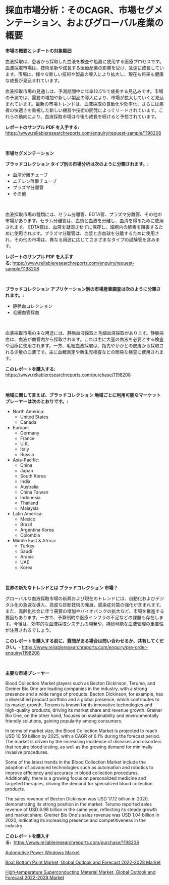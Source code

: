 <p><h1>採血市場分析：そのCAGR、市場セグメンテーション、およびグローバル産業の概要</h1></p><p><strong>市場の概要とレポートの対象範囲</strong></p>
<p><p>血液採取は、患者から採取した血液を検査や処置に使用する医療プロセスです。血液採取市場は、技術革新や成長する医療産業の影響を受け、急速に成長しています。市場は、様々な新しい技術や製品の導入により拡大し、現在も将来も健康な成長が見込まれています。</p><p>血液採取市場の見通しは、予測期間中に年率12.5%で成長する見込みです。市場の予測では、需要の増加や新しい製品の導入により、市場が拡大していくと見込まれています。最新の市場トレンドは、血液採取の自動化や効率化、さらには患者の快適さを重視した新しい機器や技術の開発によってリードされています。これらの動向により、血液採取市場は今後も成長を続けると予想されています。</p></p>
<p><strong>レポートのサンプル PDF を入手する:</strong> <a href="https://www.reliableresearchreports.com/enquiry/request-sample/1198208">https://www.reliableresearchreports.com/enquiry/request-sample/1198208</a></p>
<p>&nbsp;</p>
<p><strong>市場セグメンテーション</strong></p>
<p><strong>ブラッドコレクション タイプ別の市場分析は次のように分類されます。:</strong></p>
<p><ul><li>血清分離チューブ</li><li>エチレン酢酸チューブ</li><li>プラズマ分離管</li><li>その他</li></ul></p>
<p>&nbsp;</p>
<p><p>血液採取市場の種類には、セラム分離管、EDTA管、プラズマ分離管、その他の市場があります。セラム分離管は、血漿と血液を分離し、血清を得るために使用されます。 EDTA管は、血液を凝固させずに保存し、細胞内の酵素を阻害するために使用されます。プラズマ分離管は、血漿と赤血球を分離するために使用され、その他の市場は、異なる用途に応じてさまざまなタイプの試験管を含みます。</p></p>
<p><strong>レポートのサンプル PDF を入手する:</strong>&nbsp;<a href="https://www.reliableresearchreports.com/enquiry/request-sample/1198208">https://www.reliableresearchreports.com/enquiry/request-sample/1198208</a></p>
<p>&nbsp;</p>
<p><strong> ブラッドコレクション アプリケーション別の市場産業調査は次のように分類されます。:</strong></p>
<p><ul><li>静脈血コレクション</li><li>毛細血管採血</li></ul></p>
<p>&nbsp;</p>
<p><p>血液採取市場の主な用途には、静脈血液採取と毛細血液採取があります。静脈採血は、血液が血管内から採取されます。これは主に大量の血液を必要とする検査や治療に使用されます。一方、毛細血液採取は、指先やかかとの皮膚から採取される少量の血液です。主に血糖測定や新生児検査などの簡易な検査に使用されます。</p></p>
<p><strong>このレポートを購入する:</strong>&nbsp; <a href="https://www.reliableresearchreports.com/purchase/1198208">https://www.reliableresearchreports.com/purchase/1198208</a></p>
<p>&nbsp;</p>
<p><strong>地域に関して言えば、ブラッドコレクション 地域ごとに利用可能なマーケットプレーヤーは次のとおりです。:</strong></p>
<p><ul>
    <li>
        North America:
        <ul>
            <li>United States</li>
            <li>Canada</li>
        </ul>
    </li>
    <li>
        Europe:
        <ul>
            <li>Germany</li>
            <li>France</li>
            <li>U.K.</li>
            <li>Italy</li>
            <li>Russia</li>
        </ul>
    </li>
    <li>
        Asia-Pacific:
        <ul>
            <li>China</li>
            <li>Japan</li>
            <li>South Korea</li>
            <li>India</li>
            <li>Australia</li>
            <li>China Taiwan</li>
            <li>Indonesia</li>
            <li>Thailand</li>
            <li>Malaysia</li>
        </ul>
    </li>
    <li>
        Latin America:
        <ul>
            <li>Mexico</li>
            <li>Brazil</li>
            <li>Argentina Korea</li>
            <li>Colombia</li>
        </ul>
    </li>
    <li>
        Middle East & Africa:
        <ul>
            <li>Turkey</li>
            <li>Saudi</li>
            <li>Arabia</li>
            <li>UAE</li>
            <li>Korea</li>
        </ul>
    </li>
    </ul></p>
<p>&nbsp;</p>
<p><strong>世界の新たなトレンドとは ブラッドコレクション 市場？</strong></p>
<p><p>グローバルな血液採取市場の新興および現在のトレンドには、自動化およびデジタル化の急速な導入、高度な診断技術の発展、感染症対策の強化が含まれます。また、高齢化社会に伴う需要の増加やバイオバンクの拡大など、市場を推進する要因もあります。一方で、予算制約や医療インフラの不足などの課題も存在します。今後は、効率的な血液採取システムの開発や、持続可能な血液管理の重要性が注目されるでしょう。</p></p>
<p><strong>このレポートを購入する前に、質問がある場合は問い合わせるか、共有してください。</strong>- <a href="https://www.reliableresearchreports.com/enquiry/pre-order-enquiry/1198208">https://www.reliableresearchreports.com/enquiry/pre-order-enquiry/1198208</a></p>
<p>&nbsp;</p>
<p><strong>主要な市場プレーヤー</strong></p>
<p><p>Blood Collection Market players such as Becton Dickinson, Terumo, and Greiner Bio One are leading companies in the industry, with a strong presence and a wide range of products. Becton Dickinson, for example, has a diversified product portfolio and a global presence, which contributes to its market growth. Terumo is known for its innovative technologies and high-quality products, driving its market share and revenue growth. Greiner Bio One, on the other hand, focuses on sustainability and environmentally friendly solutions, gaining popularity among consumers.</p><p>In terms of market size, the Blood Collection Market is projected to reach USD 10.59 billion by 2025, with a CAGR of 6.1% during the forecast period. The market is driven by the increasing incidence of diseases and disorders that require blood testing, as well as the growing demand for minimally invasive procedures.</p><p>Some of the latest trends in the Blood Collection Market include the adoption of advanced technologies such as automation and robotics to improve efficiency and accuracy in blood collection procedures. Additionally, there is a growing focus on personalized medicine and targeted therapies, driving the demand for specialized blood collection products.</p><p>The sales revenue of Becton Dickinson was USD 17.12 billion in 2020, demonstrating its strong position in the market. Terumo reported sales revenue of USD 6.98 billion in the same year, reflecting its steady growth and market share. Greiner Bio One's sales revenue was USD 1.04 billion in 2020, indicating its increasing presence and competitiveness in the industry.</p></p>
<p><strong>このレポートを購入する:</strong>&nbsp;&nbsp;<a href="https://www.reliableresearchreports.com/purchase/1198208">https://www.reliableresearchreports.com/purchase/1198208</a></p>
<p><p><a href="https://github.com/Sarissaschmalingtr6fz2739/Market-Research-Report-List-1/blob/main/automotive-power-windows-market.md">Automotive Power Windows Market</a></p><p><a href="https://view.publitas.com/reportprime-1/boat-bottom-paint-market-global-outlook-and-forecast-2022-2028-market-size-share-trends-analysis-report-by-application-regional-outlook-competitive-strategies-and-segment-forecasts-2023-2030/">Boat Bottom Paint Market, Global Outlook and Forecast 2022-2028 Market</a></p><p><a href="https://view.publitas.com/reportprime-1/high-temperature-superconducting-material-market-global-outlook-and-forecast-2022-2028-market-size-growth-and-forecast-from-2023-2030/">High-temperature Superconducting Material Market, Global Outlook and Forecast 2022-2028 Market</a></p></p>